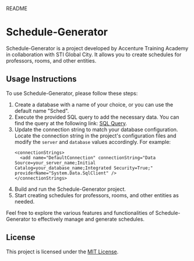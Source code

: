 README

# Schedule-Generator

Schedule-Generator is a project developed by Accenture Training Academy in collaboration with STI Global City. It allows you to create schedules for professors, rooms, and other entities.

## Usage Instructions

To use Schedule-Generator, please follow these steps:

1. Create a database with a name of your choice, or you can use the default name "Sched".
2. Execute the provided SQL query to add the necessary data. You can find the query at the following link: [SQL Query](https://pastebin.pl/view/e7022307).
3. Update the connection string to match your database configuration. Locate the connection string in the project's configuration files and modify the `server` and `database` values accordingly. For example:
   ```
   <connectionStrings>
     <add name="DefaultConnection" connectionString="Data Source=your_server_name;Initial Catalog=your_database_name;Integrated Security=True;" providerName="System.Data.SqlClient" />
   </connectionStrings>
   ```
4. Build and run the Schedule-Generator project.
5. Start creating schedules for professors, rooms, and other entities as needed.

Feel free to explore the various features and functionalities of Schedule-Generator to effectively manage and generate schedules.

## License

This project is licensed under the [MIT License](LICENSE).
